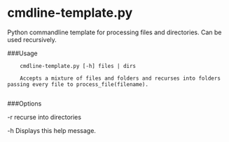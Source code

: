 # cmdline-template.py

Python commandline template for processing files and directories. Can be used recursively.



###Usage


```
	cmdline-template.py [-h] files | dirs
    
    Accepts a mixture of files and folders and recurses into folders passing every file to process_file(filename).


```


###Options

-r		recurse into directories

-h    Displays this help message. 






